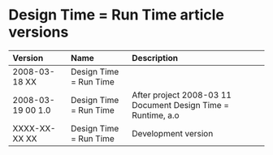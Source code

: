 ﻿Design Time = Run Time article versions
=======================================

|Version|Name|Description|
| :- | :- | :- |
|2008-03-18 XX|Design Time = Run Time||
|2008-03-19 00  1.0|Design Time = Run Time|After project  2008-03 11  Document Design Time = Runtime, a.o|
|XXXX-XX-XX XX|Design Time = Run Time|Development version|

